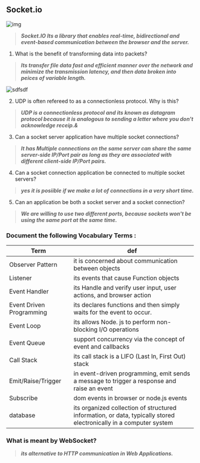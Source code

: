 ##  Socket.io 
![img](https://blog.jscrambler.com/content/images/2018/07/jscrambler-blog-mixed-signals-with-socket-io-and-webrtc--2-.png)

> ***Socket.IO Its a library that enables real-time, bidirectional and event-based communication between the browser and the server.***


1. What is the benefit of transforming data into packets?
> ***Its transfer file data fast and efficient manner over the network and minimize the transmission latency, and then data broken into peices of variable length.***

![sdfsdf](https://slideplayer.com/8457062/26/images/slide_1.jpg)

2. UDP is often refereed to as a connectionless protocol. Why is this?
> ***UDP is a connectionless protocol and its known as datagram protocol because it is analogous to sending a letter where you don't acknowledge receip.&***

3. Can a socket server application have multiple socket connections?
> ***It has Multiple connections on the same server can share the same server-side IP/Port pair as long as they are associated with different client-side IP/Port pairs.***

4. Can a socket connection application be connected to multiple socket servers?
> ***yes it is posiible if we make a lot of connections in a very short time.***

5. Can an application be both a socket server and a socket connection? 
> ***We are willing to use two different ports, because sockets won't be using the same port at the same time.***

### Document the following Vocabulary Terms :

Term|def
----|---
Observer Pattern|  it is concerned about communication between objects
Listener|  its events that cause Function objects
Event Handler| its Handle and verify user input, user actions, and browser action
Event Driven Programming| its declares functions and then simply waits for the event to occur.
Event Loop| its allows Node. js to perform non-blocking I/O operations
Event Queue| support concurrency via the concept of event and callbacks
Call Stack| its call stack is a LIFO (Last In, First Out) stack
Emit/Raise/Trigger| in event-driven programming, emit sends a message to trigger a response and raise an event 
Subscribe| dom events in browser or node.js events
database | its organized collection of structured information, or data, typically stored electronically in a computer system 


### What is meant by WebSocket? 
> ***its alternative to HTTP communication in Web Applications.***
